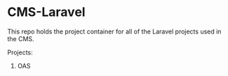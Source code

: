 # CMS-Laravel

This repo holds the project container for all of the Laravel projects used in the CMS.

Projects:
1. OAS
